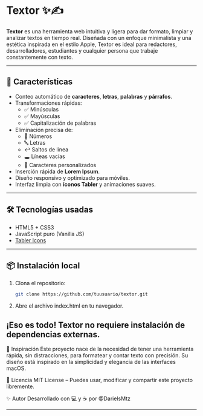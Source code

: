 # Textor ✨✍️

**Textor** es una herramienta web intuitiva y ligera para dar formato, limpiar y analizar textos en tiempo real. Diseñada con un enfoque minimalista y una estética inspirada en el estilo Apple, Textor es ideal para redactores, desarrolladores, estudiantes y cualquier persona que trabaje constantemente con texto.

---

## 🚀 Características

- Conteo automático de **caracteres**, **letras**, **palabras** y **párrafos**.
- Transformaciones rápidas:
  - ✅ Minúsculas
  - ✅ Mayúsculas
  - ✅ Capitalización de palabras
- Eliminación precisa de:
  - 🔢 Números
  - 🔤 Letras
  - ↩️ Saltos de línea
  - 🕳️ Líneas vacías
  - 🔡 Caracteres personalizados
- Inserción rápida de **Lorem Ipsum**.
- Diseño responsivo y optimizado para móviles.
- Interfaz limpia con **íconos Tabler** y animaciones suaves.

---

## 🛠️ Tecnologías usadas

- HTML5 + CSS3
- JavaScript puro (Vanilla JS)
- [Tabler Icons](https://tabler.io/icons)

---

## 📦 Instalación local

1. Clona el repositorio:
   ```bash
   git clone https://github.com/tuusuario/textor.git

2. Abre el archivo index.html en tu navegador.

## ¡Eso es todo! Textor no requiere instalación de dependencias externas.

🧠 Inspiración
Este proyecto nace de la necesidad de tener una herramienta rápida, sin distracciones, para formatear y contar texto con precisión. Su diseño está inspirado en la simplicidad y elegancia de las interfaces macOS.

📄 Licencia
MIT License – Puedes usar, modificar y compartir este proyecto libremente.

✨ Autor
Desarrollado con 💻 y ☕ por @DarielsMtz

---